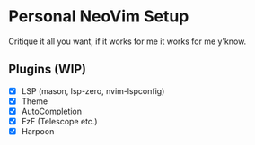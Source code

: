 # Personal NeoVim Setup 

Critique it all you want, if it works for me it works for me y'know.

## Plugins (WIP)

- [x] LSP (mason, lsp-zero, nvim-lspconfig)
- [x] Theme
- [x] AutoCompletion
- [x] FzF (Telescope etc.)
- [x] Harpoon
